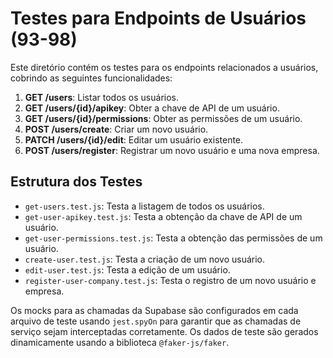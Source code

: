 # Testes para Endpoints de Usuários (93-98)

Este diretório contém os testes para os endpoints relacionados a usuários, cobrindo as seguintes funcionalidades:

1.  **GET /users**: Listar todos os usuários.
2.  **GET /users/{id}/apikey**: Obter a chave de API de um usuário.
3.  **GET /users/{id}/permissions**: Obter as permissões de um usuário.
4.  **POST /users/create**: Criar um novo usuário.
5.  **PATCH /users/{id}/edit**: Editar um usuário existente.
6.  **POST /users/register**: Registrar um novo usuário e uma nova empresa.

## Estrutura dos Testes

-   `get-users.test.js`: Testa a listagem de todos os usuários.
-   `get-user-apikey.test.js`: Testa a obtenção da chave de API de um usuário.
-   `get-user-permissions.test.js`: Testa a obtenção das permissões de um usuário.
-   `create-user.test.js`: Testa a criação de um novo usuário.
-   `edit-user.test.js`: Testa a edição de um usuário.
-   `register-user-company.test.js`: Testa o registro de um novo usuário e empresa.

Os mocks para as chamadas da Supabase são configurados em cada arquivo de teste usando `jest.spyOn` para garantir que as chamadas de serviço sejam interceptadas corretamente. Os dados de teste são gerados dinamicamente usando a biblioteca `@faker-js/faker`. 